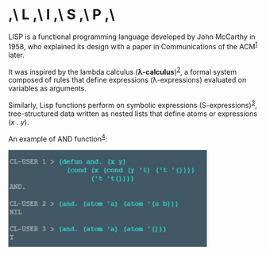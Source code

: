 # ,\ L ,\ I ,\ S ,\ P ,\

LISP is a functional programming language developed by John McCarthy in 1958, who explained its design with a paper in Communications of the ACM<sup>[1]</sup> later.

It was inspired by the lambda calculus (__λ-calculus__)<sup>[2]</sup>, a formal system composed of rules that define expressions (λ-expressions) evaluated on variables as arguments. 

Similarly, Lisp functions perform on symbolic expressions (S-expressions)<sup>[3]</sup>, tree-structured data written as nested lists that define atoms or expressions (_x_ . _y_).

An example of AND function<sup>[4]</sup>:

<img src="and.jpg" width="400"/>


[//]: # "References"
[1]: https://aiplaybook.a16z.com/reference-material/mccarthy-1960.pdf	"McCarthy, J. (1960). Recursive Functions of Symbolic Expressions."
[2]: https://www.ias.ac.in/article/fulltext/reso/019/03/0208-0221	"Karnick, H. (2014). Lisp."
[3]: https://en.wikipedia.org/wiki/S-expression
[4]: http://www.paulgraham.com/rootsoflisp.html	"Graham, P. (2001). The roots of Lisp."
[//]: # "__'**',\,'**'.L.'**',\,'**'.I.'**',\,'**'.S.'**',\,'**'.P.'**',\,'**'__"
